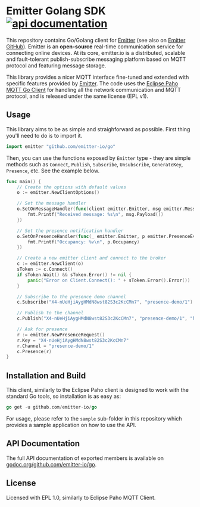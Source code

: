 # Emitter Golang SDK [![api documentation](http://b.repl.ca/v1/api-documentation-green.png)](https://godoc.org/github.com/emitter-io/go)
This repository contains Go/Golang client for [Emitter](https://emitter.io) (see also on [Emitter GitHub](https://github.com/emitter-io/emitter)). Emitter is an **open-source** real-time communication service for connecting online devices. At its core, emitter.io is a distributed, scalable and fault-tolerant publish-subscribe messaging platform based on MQTT protocol and featuring message storage.

This library provides a nicer MQTT interface fine-tuned and extended with specific features provided by [Emitter](https://emitter.io). The code uses the [Eclipse Paho MQTT Go Client](https://github.com/eclipse/paho.mqtt.golang) for handling all the network communication and MQTT protocol, and is released under the same license (EPL v1). 

## Usage

This library aims to be as simple and straighforward as possible. First thing you'll need to do is to import it.

```go
import emitter "github.com/emitter-io/go"
```

Then, you can use the functions exposed by `Emitter` type - they are simple methods such as `Connect`, `Publish`, `Subscribe`, `Unsubscribe`, `GenerateKey`, `Presence`, etc. See the example below.

```go
func main() {
	// Create the options with default values
	o := emitter.NewClientOptions()

	// Set the message handler
	o.SetOnMessageHandler(func(client emitter.Emitter, msg emitter.Message) {
		fmt.Printf("Received message: %s\n", msg.Payload())
	})

	// Set the presence notification handler
	o.SetOnPresenceHandler(func(_ emitter.Emitter, p emitter.PresenceEvent) {
		fmt.Printf("Occupancy: %v\n", p.Occupancy)
	})

	// Create a new emitter client and connect to the broker
	c := emitter.NewClient(o)
	sToken := c.Connect()
	if sToken.Wait() && sToken.Error() != nil {
		panic("Error on Client.Connect(): " + sToken.Error().Error())
	}

	// Subscribe to the presence demo channel
	c.Subscribe("X4-nUeHjiAygHMdN8wst82S3c2KcCMn7", "presence-demo/1")

	// Publish to the channel
	c.Publish("X4-nUeHjiAygHMdN8wst82S3c2KcCMn7", "presence-demo/1", "hello")

	// Ask for presence
	r := emitter.NewPresenceRequest()
	r.Key = "X4-nUeHjiAygHMdN8wst82S3c2KcCMn7"
	r.Channel = "presence-demo/1"
	c.Presence(r)
}
```

## Installation and Build

This client, similarly to the Eclipse Paho client is designed to work with the standard Go tools, so installation is as easy as:

```go
go get -u github.com/emitter-io/go
```

For usage, please refer to the `sample` sub-folder in this repository which provides a sample application on how to use the API.

## API Documentation

The full API documentation of exported members is available on [godoc.org/github.com/emitter-io/go](https://godoc.org/github.com/emitter-io/go).

## License

Licensed with EPL 1.0, similarly to Eclipse Paho MQTT Client.
